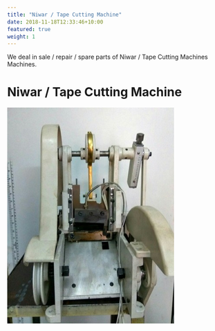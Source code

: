 ```yaml
---
title: "Niwar / Tape Cutting Machine"
date: 2018-11-18T12:33:46+10:00
featured: true
weight: 1
---
```


We deal in sale / repair / spare parts of Niwar / Tape Cutting Machines Machines.


# Niwar / Tape Cutting Machine
![Post-Bed Shoe Upper Sewing Machine](/images/niwar-tape-cutting-machine.jpg)


